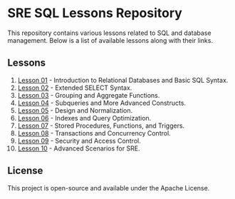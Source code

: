 # SRE SQL Lessons Repository

This repository contains various lessons related to SQL and database management. Below is a list of available lessons along with their links.

## Lessons

1. [Lesson 01](lesson_01.sql) - Introduction to Relational Databases and Basic SQL Syntax.
2. [Lesson 02](lesson_02.sql) - Extended SELECT Syntax.
3. [Lesson 03](lesson_03.sql) - Grouping and Aggregate Functions.
4. [Lesson 04](lesson_04.sql) - Subqueries and More Advanced Constructs.
5. [Lesson 05](lesson_05.md) - Design and Normalization.
6. [Lesson 06](lesson_06.sql) - Indexes and Query Optimization.
7. [Lesson 07](lesson_07.pgsql) - Stored Procedures, Functions, and Triggers.
8. [Lesson 08](lesson_08.md) - Transactions and Concurrency Control.
9. [Lesson 09](lesson_09.md) - Security and Access Control.
10. [Lesson 10](lesson_10.md) - Advanced Scenarios for SRE.

## License
This project is open-source and available under the Apache License.
